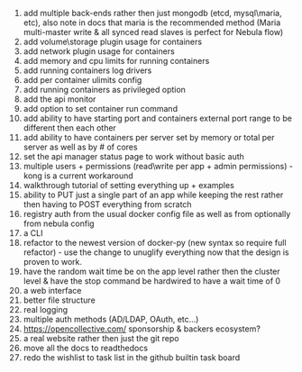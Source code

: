 1. add multiple back-ends rather then just mongodb (etcd, mysql\maria, etc), also note in docs that maria is the recommended method (Maria multi-master write & all synced read slaves is perfect for Nebula flow)
2. add volume\storage plugin usage for containers
3. add network plugin usage for containers
4. add memory and cpu limits for running containers
5. add running containers log drivers
6. add per container ulimits config
7. add running containers as privileged option
8. add the api monitor
9. add option to set container run command 
10. add ability to have starting port and containers external port range to be different then each other
11. add ability to have containers per server set by memory or total per server as well as by # of cores
12. set the api manager status page to work without basic auth
13. multiple users + permissions (read\write per app + admin permissions) - kong is a current workaround
14. walkthrough tutorial of setting everything up + examples
15. ability to PUT just a single part of an app while keeping the rest rather then having to POST everything from scratch
16. registry auth from the usual docker config file as well as from optionally from nebula config
17. a CLI
18. refactor to the newest version of docker-py (new syntax so require full refactor) - use the change to unuglify everything now that the design is proven to work.
19. have the random wait time be on the app level rather then the cluster level & have the stop command be hardwired to have a wait time of 0
20. a web interface
21. better file structure
22. real logging
23. multiple auth methods (AD/LDAP, OAuth, etc...)
24. https://opencollective.com/ sponsorship & backers ecosystem?
25. a real website rather then just the git repo
26. move all the docs to readthedocs
27. redo the wishlist to task list in the github builtin task board